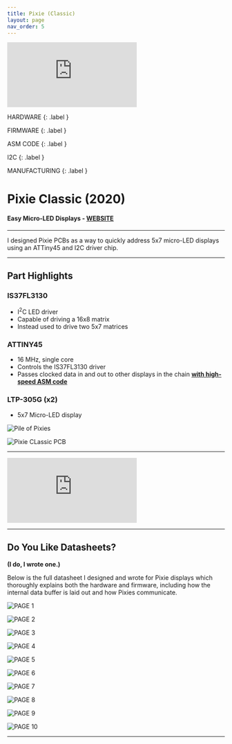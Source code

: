 ```yaml
---
title: Pixie (Classic)
layout: page
nav_order: 5
---
```


<iframe class="youtube-video" src="https://www.youtube.com/embed/ov4PKlrrAWs" title="YouTube video player" frameborder="0" allow="accelerometer; autoplay; clipboard-write; encrypted-media; gyroscope; picture-in-picture; web-share" allowfullscreen></iframe>

HARDWARE
{: .label }

FIRMWARE
{: .label }

ASM CODE
{: .label }

I2C
{: .label }

MANUFACTURING
{: .label }

# **Pixie Classic (2020)**

#### Easy Micro-LED Displays - [WEBSITE](https://connor.nishiji.ma/Pixie)

--------------------------------------------

<blurb>I designed Pixie PCBs as a way to quickly address 5x7 micro-LED displays using an ATTiny45 and I2C driver chip.</blurb>

--------------------------------------------

## Part Highlights

### IS37FL3130

- I<sup>2</sup>C LED driver
- Capable of driving a 16x8 matrix
- Instead used to drive two 5x7 matrices

### ATTINY45

- 16 MHz, single core
- Controls the IS37FL3130 driver
- Passes clocked data in and out to other displays in the chain **[with high-speed ASM code](https://github.com/connornishijima/Pixie/blob/0244ab2d765876a36647734ee5bcd1ff8f17be7c/examples/PIXIE_FIRMWARE/Pixie_Firmware_120/Pixie_Firmware_120.ino#L81)**

### LTP-305G (x2)

- 5x7 Micro-LED display

![Pile of Pixies](https://raw.githubusercontent.com/connornishijima/connornishijima.github.io/main/img/pixie_classic_pile.jfif)

![Pixie CLassic PCB](https://raw.githubusercontent.com/connornishijima/connornishijima.github.io/main/img/pixie_classic_pcb.jpg)

----------------------------------------------------------------

<iframe class="youtube-video" src="https://www.youtube.com/embed/79p6e2WKmAk" title="YouTube video player" frameborder="0" allow="accelerometer; autoplay; clipboard-write; encrypted-media; gyroscope; picture-in-picture; web-share" allowfullscreen></iframe>

----------------------------------------------------------------

## Do You Like Datasheets?

**(I do, I wrote one.)**

Below is the full datasheet I designed and wrote for Pixie displays which thoroughly explains both the hardware and firmware, including how the internal data buffer is laid out and how Pixies communicate.

![PAGE 1](https://raw.githubusercontent.com/connornishijima/connornishijima.github.io/main/img/datasheet_page_1.jpg)

![PAGE 2](https://raw.githubusercontent.com/connornishijima/connornishijima.github.io/main/img/datasheet_page_2.jpg)

![PAGE 3](https://raw.githubusercontent.com/connornishijima/connornishijima.github.io/main/img/datasheet_page_3.jpg)

![PAGE 4](https://raw.githubusercontent.com/connornishijima/connornishijima.github.io/main/img/datasheet_page_4.jpg)

![PAGE 5](https://raw.githubusercontent.com/connornishijima/connornishijima.github.io/main/img/datasheet_page_5.jpg)

![PAGE 6](https://raw.githubusercontent.com/connornishijima/connornishijima.github.io/main/img/datasheet_page_6.jpg)

![PAGE 7](https://raw.githubusercontent.com/connornishijima/connornishijima.github.io/main/img/datasheet_page_7.jpg)

![PAGE 8](https://raw.githubusercontent.com/connornishijima/connornishijima.github.io/main/img/datasheet_page_8.jpg)

![PAGE 9](https://raw.githubusercontent.com/connornishijima/connornishijima.github.io/main/img/datasheet_page_9.jpg)

![PAGE 10](https://raw.githubusercontent.com/connornishijima/connornishijima.github.io/main/img/datasheet_page_10.jpg)

--------------------------------------------------
